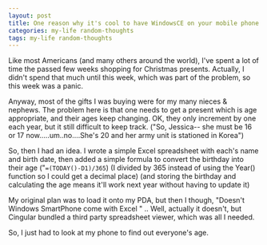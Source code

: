 ```yaml
---
layout: post
title: One reason why it's cool to have WindowsCE on your mobile phone.
categories: my-life random-thoughts
tags: my-life random-thoughts
---
```


  Like most Americans (and many others around the world), I've spent a lot of time the passed few weeks shopping for Christmas presents.  Actually, I didn't spend that much until this week, which was part of the problem, so this week was a panic.
  
  Anyway, most of the gifts I was buying were for my many nieces & nephews.  The problem here is that one needs to get a present which is age appropriate, and their ages keep changing.  OK, they only increment by one each year, but it still difficult to keep track.  ("So, Jessica-- she must be 16 or 17  now.....um..no....She's 20 and her army unit is stationed in Korea")
  
  So, then I had an idea.  I wrote a simple Excel spreadsheet with each's name and birth date, then added a simple formula to convert the birthday into their age ("`=(TODAY()-D1)/365`)  (I divided by 365 instead of using the Year() function so I could get a decimal place) (and storing the birthday and calculating the age means it'll work next year without having to update it)
  
  My original plan was to load it onto my PDA, but then I though, "Doesn't Windows SmartPhone come with Excel " .. Well, actually it doesn't, but Cingular bundled a third party spreadsheet viewer, which was all I needed. 
 
 So, I just had to look at my phone to find out everyone's age.